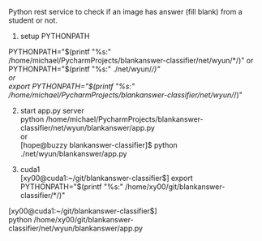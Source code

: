 Python rest service to check if an image has answer (fill blank) from a student or not.  

1. setup PYTHONPATH  

PYTHONPATH="$(printf "%s:" /home/michael/PycharmProjects/blankanswer-classifier/net/wyun/*/)"  
or  
PYTHONPATH="$(printf "%s:" ./net/wyun/*/)"  
or  
export PYTHONPATH="$(printf "%s:" /home/michael/PycharmProjects/blankanswer-classifier/net/wyun/*/)"  

2. start app.py server  
python /home/michael/PycharmProjects/blankanswer-classifier/net/wyun/blankanswer/app.py  
or  
[hope@buzzy blankanswer-classifier]$ python ./net/wyun/blankanswer/app.py  
  
  
3. cuda1  
[xy00@cuda1:~/git/blankanswer-classifier$]   
export PYTHONPATH="$(printf "%s:" /home/xy00/git/blankanswer-classifier/*/)"    

[xy00@cuda1:~/git/blankanswer-classifier$]  
python /home/xy00/git/blankanswer-classifier/net/wyun/blankanswer/app.py

